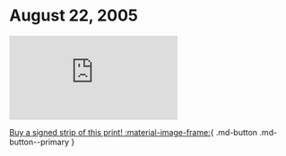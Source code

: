 # August 22, 2005

![](https://www.achewood.com/comic.php?date=08222005)

[Buy a signed strip of this print! :material-image-frame:](https://achewood-holiday-pop-up.myshopify.com/products/strip#08222005){ .md-button .md-button--primary }
